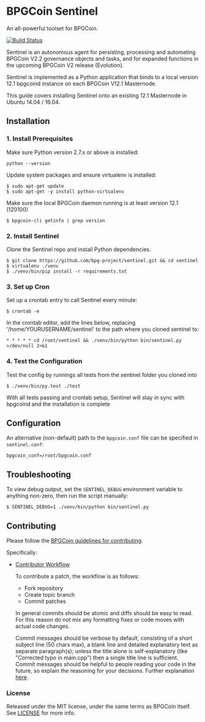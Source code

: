 # BPGCoin Sentinel

An all-powerful toolset for BPGCoin.

[![Build Status](https://travis-ci.org/bpg-project/sentinel.svg?branch=master)](https://travis-ci.org/bpg-project/sentinel)

Sentinel is an autonomous agent for persisting, processing and automating BPGCoin V2.2 governance objects and tasks, and for expanded functions in the upcoming BPGCoin V2 release (Evolution).

Sentinel is implemented as a Python application that binds to a local version 12.1 bpgcoind instance on each BPGCoin V12.1 Masternode.

This guide covers installing Sentinel onto an existing 12.1 Masternode in Ubuntu 14.04 / 16.04.

## Installation

### 1. Install Prerequisites

Make sure Python version 2.7.x or above is installed:

    python --version

Update system packages and ensure virtualenv is installed:

    $ sudo apt-get update
    $ sudo apt-get -y install python-virtualenv

Make sure the local BPGCoin daemon running is at least version 12.1 (120100)

    $ bpgcoin-cli getinfo | grep version

### 2. Install Sentinel

Clone the Sentinel repo and install Python dependencies.

    $ git clone https://github.com/bpg-project/sentinel.git && cd sentinel
    $ virtualenv ./venv
    $ ./venv/bin/pip install -r requirements.txt

### 3. Set up Cron

Set up a crontab entry to call Sentinel every minute:

    $ crontab -e

In the crontab editor, add the lines below, replacing '/home/YOURUSERNAME/sentinel' to the path where you cloned sentinel to:

    * * * * * cd /root/sentinel && ./venv/bin/python bin/sentinel.py >/dev/null 2>&1

### 4. Test the Configuration

Test the config by runnings all tests from the sentinel folder you cloned into

    $ ./venv/bin/py.test ./test

With all tests passing and crontab setup, Sentinel will stay in sync with bpgcoind and the installation is complete

## Configuration

An alternative (non-default) path to the `bpgcoin.conf` file can be specified in `sentinel.conf`:

    bpgcoin_conf=/root/bpgcoin.conf

## Troubleshooting

To view debug output, set the `SENTINEL_DEBUG` environment variable to anything non-zero, then run the script manually:

    $ SENTINEL_DEBUG=1 ./venv/bin/python bin/sentinel.py

## Contributing

Please follow the [BPGCoin guidelines for contributing](https://github.com/bpgcoin/BPGCoin-Core/blob/v2.2.1/CONTRIBUTING.md).

Specifically:

* [Contributor Workflow](https://github.com/bpgcoin/BPGCoin-Core/blob/v2.2.1/CONTRIBUTING.md#contributor-workflow)

    To contribute a patch, the workflow is as follows:

    * Fork repository
    * Create topic branch
    * Commit patches

    In general commits should be atomic and diffs should be easy to read. For this reason do not mix any formatting fixes or code moves with actual code changes.

    Commit messages should be verbose by default, consisting of a short subject line (50 chars max), a blank line and detailed explanatory text as separate paragraph(s); unless the title alone is self-explanatory (like "Corrected typo in main.cpp") then a single title line is sufficient. Commit messages should be helpful to people reading your code in the future, so explain the reasoning for your decisions. Further explanation [here](http://chris.beams.io/posts/git-commit/).

### License

Released under the MIT license, under the same terms as BPGCoin itself. See [LICENSE](LICENSE) for more info.
